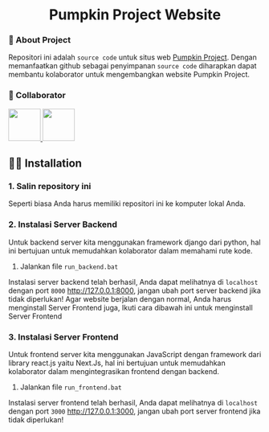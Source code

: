 <h1 align="center">Pumpkin Project Website</h1>

### 🎯 About Project
Repositori ini adalah `source code` untuk situs web [Pumpkin Project](https://pumpkinproject.my.id). Dengan memanfaatkan github sebagai penyimpanan `source code` diharapkan dapat membantu kolaborator untuk mengembangkan website Pumpkin Project.

### 🧐 Collaborator
<a href="https://github.com/SahrulGnwn">
  <img src="https://github.com/SahrulGnwn.png?size=64" width="64" />
</a>
<a href="https://github.com/LowScarlet">
  <img src="https://github.com/LowScarlet.png?size=64" width="64" />
</a>
 
## 👨‍💻 Installation

### 1. Salin repository ini
Seperti biasa Anda harus memiliki repositori ini ke komputer lokal Anda.

### 2. Instalasi Server Backend
Untuk backend server kita menggunakan framework django dari python, hal ini bertujuan untuk memudahkan kolaborator dalam memahami rute kode.
1. Jalankan file `run_backend.bat`

Instalasi server backend telah berhasil, Anda dapat melihatnya di `localhost` dengan port `8000` http://127.0.0.1:8000, jangan ubah port server backend jika tidak diperlukan!
Agar website berjalan dengan normal, Anda harus menginstall Server Frontend juga, Ikuti cara dibawah ini untuk menginstall Server Frontend

### 3. Instalasi Server Frontend
Untuk frontend server kita menggunakan JavaScript dengan framework dari library react.js yaitu Next.Js, hal ini bertujuan untuk memudahkan kolaborator dalam mengintegrasikan frontend dengan backend.
1. Jalankan file `run_frontend.bat`

Instalasi server frontend telah berhasil, Anda dapat melihatnya di `localhost` dengan port `3000` http://127.0.0.1:3000, jangan ubah port server frontend jika tidak diperlukan!
